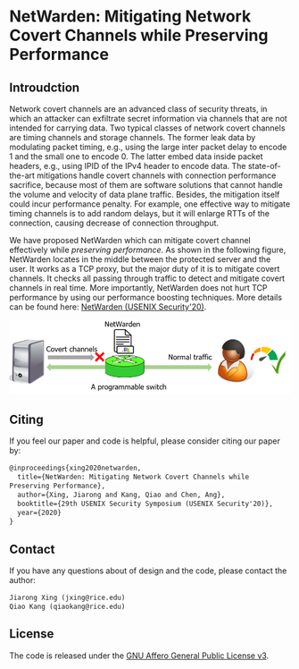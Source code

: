 # NetWarden: Mitigating Network Covert Channels while Preserving Performance

## Introudction

Network covert channels are an advanced class of security threats, in which an attacker can exfiltrate secret information  via channels that are not intended for carrying data. Two typical classes of network covert channels are timing channels and storage channels. The former leak data by modulating packet timing, e.g., using the large inter packet delay to encode 1 and the small one to encode 0. The latter embed data inside packet headers, e.g., using IPID of the IPv4 header to encode data.
The state-of-the-art mitigations handle covert channels with connection performance sacrifice, because most of them are software solutions that cannot handle the volume and velocity of data plane traffic. Besides, the mitigation itself could incur performance penalty. For example, one effective way to mitigate timing channels is to add random delays, but it will enlarge RTTs of the connection, causing decrease of connection throughput.

We have proposed NetWarden which can mitigate covert channel effectively while *preserving performance*. As shown in the following figure, NetWarden locates in the middle between the protected server and the user. It works as a TCP proxy, but the major duty of it is to mitigate covert channels. It checks all passing through traffic to detect and mitigate covert channels in real time. More importantly, NetWarden does not hurt TCP performance by using our performance boosting techniques. More details can be found here:
[NetWarden (USENIX Security'20)](https://jxing.me/pdf/netwarden-sec20.pdf).


<p align="center">
  <img src="./arch.png" />
</p>



## Citing
If you feel our paper and code is helpful, please consider citing our paper by:
```
@inproceedings{xing2020netwarden,
  title={NetWarden: Mitigating Network Covert Channels while Preserving Performance},
  author={Xing, Jiarong and Kang, Qiao and Chen, Ang},
  booktitle={29th USENIX Security Symposium (USENIX Security'20)},
  year={2020}
}
```

## Contact
If you have any questions about of design and the code, please contact the author:
```
Jiarong Xing (jxing@rice.edu)
Qiao Kang (qiaokang@rice.edu)
```

## License
The code is released under the [GNU Affero General Public License v3](https://www.gnu.org/licenses/agpl-3.0.html).




